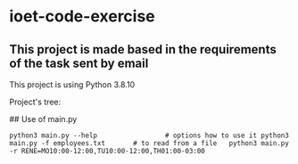 # ioet-code-exercise
## This project is made based in the requirements of the task sent by email
<p>This project is using Python 3.8.10 </p>
<p>Project's tree:</p>
## Use of main.py

`python3 main.py --help                 # options how to use it
 python3 main.py -f employees.txt       # to read from a file  
 python3 main.py -r RENE=MO10:00-12:00,TU10:00-12:00,TH01:00-03:00
`
